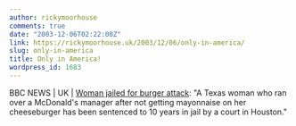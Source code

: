 ```yaml
---
author: rickymoorhouse
comments: true
date: "2003-12-06T02:22:00Z"
link: https://rickymoorhouse.uk/2003/12/06/only-in-america/
slug: only-in-america
title: Only in America!
wordpress_id: 1683
---
```


BBC NEWS | UK | [Woman jailed for burger attack](http://news.bbc.co.uk/2/hi/uk_news/3295965.stm): "A Texas woman who ran over a McDonald's manager after not getting mayonnaise on her cheeseburger has been sentenced to 10 years in jail by a court in Houston."
